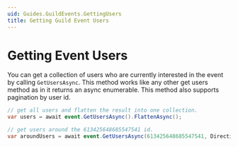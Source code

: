 ```yaml
---
uid: Guides.GuildEvents.GettingUsers
title: Getting Guild Event Users
---
```


# Getting Event Users

You can get a collection of users who are currently interested in the event by calling `GetUsersAsync`. This method works like any other get users method as in it returns an async enumerable. This method also supports pagination by user id.

```cs
// get all users and flatten the result into one collection.
var users = await event.GetUsersAsync().FlattenAsync();

// get users around the 613425648685547541 id.
var aroundUsers = await event.GetUsersAsync(613425648685547541, Direction.Around).FlattenAsync();
```
